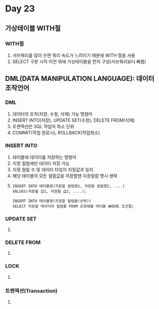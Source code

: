 # Day 23
## 가상테이블 WITH절
### WITH절
1. 서브쿼리를 많이 쓰면 쿼리 속도가 느려지기 때문에 WITH 절을 사용
2. SELECT 구문 시작 이전 위에 가상테이블을 먼저 구성(서브쿼리보다 빠름)

## DML(DATA MANIPULATION LANGUAGE): 데이터 조작언어
### DML
1. 데이터의 조작(저장, 수정, 삭제) 가능 명령어
2. INSERT INTO(저장), UPDATE SET(수정), DELETE FROM(삭제)
3. 트랜잭션은 SQL 작업의 최소 단위
4. COMMIT(작업 완료시), ROLLBACK(작업취소)

### INSERT INTO
1. 테이블에 데이터를 저장하는 명령어
2. 지정 컬럼에만 데이터 저장 가능
3. 지정 컬럼 수 및 데이터 타입이 지정값과 일치
4. 해당 테이블의 모든 컬럼값을 저장할땐 지정컬럼 명시 생략
5. ```
   INSERT INTO 테이블명(저장할 컬럼명1, 저장할 컬럼명2, ....)
   VALUES(저장될 값1, 저장될 값2, ....);
   
   INSERT INTO 테이블명(지정할 컬럼들(선택)) 
   SELECT 저장할 데이터의 컬럼들 FROM 조회해올 테이블 WHERE 조건절;
   ```

### UPDATE SET
1. 

### DELETE FROM
1. 

### LOCK
1. 

### 트랜잭션(Transaction)
1. 
